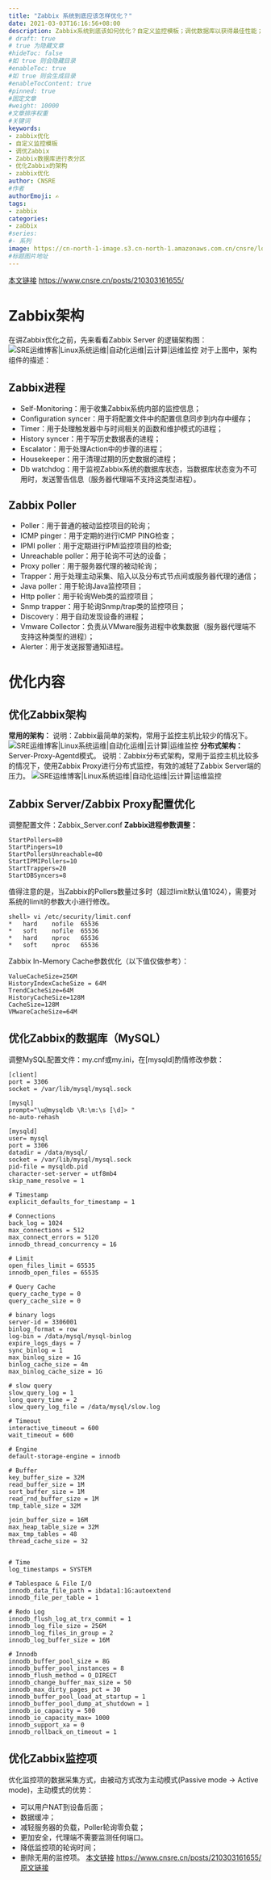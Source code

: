 ```yaml
---
title: "Zabbix 系统到底应该怎样优化？"
date: 2021-03-03T16:16:56+08:00
description: Zabbix系统到底该如何优化？自定义监控模板；调优数据库以获得最佳性能；调优Zabbix Server配置；根据硬件的规格设置合理的HouseKeeper；使用最新的，并且稳定的版本；对Zabbix数据库进行表分区；优化Zabbix的架构
# draft: true
# true 为隐藏文章
#hideToc: false
#如 true 则会隐藏目录
#enableToc: true
#如 true 则会生成目录
#enableTocContent: true
#pinned: true  
#固定文章
#weight: 10000
#文章排序权重
#关键词
keywords:
- zabbix优化
- 自定义监控模板
- 调优Zabbix
- Zabbix数据库进行表分区
- 优化Zabbix的架构
- zabbix优化
author: CNSRE    
#作者
authorEmoji: ✍
tags:
- zabbix
categories:
- zabbix
#series:
#- 系列
image: https://cn-north-1-image.s3.cn-north-1.amazonaws.com.cn/cnsre/logo/zabbix.png
#标题图片地址
---
```

[本文链接](https://www.cnsre.cn/posts/210303161655/)
https://www.cnsre.cn/posts/210303161655/
# Zabbix架构
在讲Zabbix优化之前，先来看看Zabbix Server 的逻辑架构图：
![SRE运维博客|Linux系统运维|自动化运维|云计算|运维监控](https://cn-north-1-image.s3.cn-north-1.amazonaws.com.cn/cnsre/cnsre/20210303162412.png)
对于上图中，架构组件的描述：
## Zabbix进程
- Self-Monitoring：用于收集Zabbix系统内部的监控信息； 
- Configuration syncer：用于将配置文件中的配置信息同步到内存中缓存；
- Timer：用于处理触发器中与时间相关的函数和维护模式的进程；
- History syncer：用于写历史数据表的进程；
- Escalator：用于处理Action中的步骤的进程；
- Housekeeper：用于清理过期的历史数据的进程；
- Db watchdog：用于监视Zabbix系统的数据库状态，当数据库状态变为不可用时，发送警告信息（服务器代理端不支持这类型进程）。
## Zabbix Poller
- Poller：用于普通的被动监控项目的轮询；
- ICMP pinger：用于定期的进行ICMP PING检查；
- IPMI poller：用于定期进行IPMI监控项目的检查;
- Unreachable poller：用于轮询不可达的设备；
- Proxy poller：用于服务器代理的被动轮询；
- Trapper：用于处理主动采集、陷入以及分布式节点间或服务器代理的通信；
- Java poller：用于轮询Java监控项目；
- Http poller：用于轮询Web类的监控项目；
- Snmp trapper：用于轮询Snmp/trap类的监控项目；
- Discovery：用于自动发现设备的进程；
- Vmware Collector：负责从VMware服务进程中收集数据（服务器代理端不支持这种类型的进程）；
- Alerter：用于发送报警通知进程。

# 优化内容
## 优化Zabbix架构
**常用的架构：**
说明：Zabbix最简单的架构，常用于监控主机比较少的情况下。
![SRE运维博客|Linux系统运维|自动化运维|云计算|运维监控](https://cn-north-1-image.s3.cn-north-1.amazonaws.com.cn/cnsre/cnsre/20210303162839.png)
**分布式架构：**
Server-Proxy-Agentd模式。
说明：Zabbix分布式架构，常用于监控主机比较多的情况下，使用Zabbix Proxy进行分布式监控，有效的减轻了Zabbix Server端的压力。
![SRE运维博客|Linux系统运维|自动化运维|云计算|运维监控](https://cn-north-1-image.s3.cn-north-1.amazonaws.com.cn/cnsre/cnsre/20210303162937.png)
## Zabbix Server/Zabbix Proxy配置优化
调整配置文件：Zabbix_Server.conf
**Zabbix进程参数调整：**
``` SHELL
StartPollers=80
StartPingers=10
StartPollersUnreachable=80
StartIPMIPollers=10
StartTrappers=20
StartDBSyncers=8
```
值得注意的是，当Zabbix的Pollers数量过多时（超过limit默认值1024），需要对系统的limit的参数大小进行修改。
``` SHELL
shell> vi /etc/security/limit.conf
*   hard    nofile  65536
*   soft    nofile  65536
*   hard    nproc   65536
*   soft    nproc   65536
```
Zabbix In-Memory Cache参数优化（以下值仅做参考）：
```
ValueCacheSize=256M
HistoryIndexCacheSize = 64M
TrendCacheSize=64M
HistoryCacheSize=128M
CacheSize=128M
VMwareCacheSize=64M
```
## 优化Zabbix的数据库（MySQL）
调整MySQL配置文件：my.cnf或my.ini，在[mysqld]酌情修改参数：
```SHELL 
[client]
port = 3306
socket = /var/lib/mysql/mysql.sock

[mysql]
prompt="\u@mysqldb \R:\m:\s [\d]> "
no-auto-rehash

[mysqld]
user= mysql
port = 3306
datadir = /data/mysql/
socket = /var/lib/mysql/mysql.sock 
pid-file = mysqldb.pid
character-set-server = utf8mb4
skip_name_resolve = 1

# Timestamp
explicit_defaults_for_timestamp = 1

# Connections
back_log = 1024
max_connections = 512
max_connect_errors = 5120
innodb_thread_concurrency = 16

# Limit 
open_files_limit = 65535
innodb_open_files = 65535

# Query Cache
query_cache_type = 0
query_cache_size = 0

# binary logs
server-id = 3306001
binlog_format = row
log-bin = /data/mysql/mysql-binlog
expire_logs_days = 7
sync_binlog = 1
max_binlog_size = 1G
binlog_cache_size = 4m
max_binlog_cache_size = 1G

# slow query 
slow_query_log = 1
long_query_time = 2
slow_query_log_file = /data/mysql/slow.log

# Timeout
interactive_timeout = 600
wait_timeout = 600

# Engine
default-storage-engine = innodb

# Buffer
key_buffer_size = 32M
read_buffer_size = 1M
sort_buffer_size = 1M
read_rnd_buffer_size = 1M
tmp_table_size = 32M

join_buffer_size = 16M
max_heap_table_size = 32M
max_tmp_tables = 48
thread_cache_size = 32


# Time
log_timestamps = SYSTEM

# Tablespace & File I/O
innodb_data_file_path = ibdata1:1G:autoextend
innodb_file_per_table = 1

# Redo Log
innodb_flush_log_at_trx_commit = 1
innodb_log_file_size = 256M
innodb_log_files_in_group = 2
innodb_log_buffer_size = 16M

# Innodb
innodb_buffer_pool_size = 8G
innodb_buffer_pool_instances = 8 
innodb_flush_method = O_DIRECT
innodb_change_buffer_max_size = 50
innodb_max_dirty_pages_pct = 30
innodb_buffer_pool_load_at_startup = 1
innodb_buffer_pool_dump_at_shutdown = 1
innodb_io_capacity = 500
innodb_io_capacity_max= 1000
innodb_support_xa = 0
innodb_rollback_on_timeout = 1
```
## 优化Zabbix监控项
优化监控项的数据采集方式，由被动方式改为主动模式(Passive mode -> Active mode)，主动模式的优势：
- 可以用户NAT到设备后面；
- 数据缓冲；
- 减轻服务器的负载，Poller轮询零负载；
- 更加安全，代理端不需要监测任何端口。
- 降低监控项的轮询时间；
- 删除无用的监控项。
[本文链接](https://www.cnsre.cn/posts/210303161655/)
https://www.cnsre.cn/posts/210303161655/
[原文链接](https://mp.weixin.qq.com/s/gPJm4MxdMRxJqOuxH8P3gg)